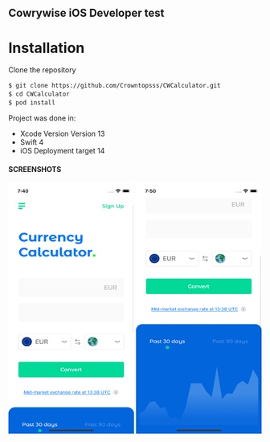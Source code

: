 ## Cowrywise iOS Developer test


# Installation
Clone the repository
```sh
$ git clone https://github.com/Crowntopsss/CWCalculator.git
$ cd CWCalculator
$ pod install
```


Project was done in:
* Xcode Version Version 13
* Swift 4
* iOS Deployment target 14

#### SCREENSHOTS

<img width="250" height="500" src="https://raw.githubusercontent.com/Crowntopsss/CWCalculator/master/screenshot1.png" alt="">  <img width="250" height="500" src="https://raw.githubusercontent.com/Crowntopsss/CWCalculator/master/screenshot2.png" alt="">




